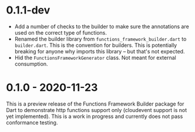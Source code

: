 # 0.1.1-dev

* Add a number of checks to the builder to make sure the annotations are used
  on the correct type of functions.
* Renamed the builder library from `functions_framework_builder.dart` to
  `builder.dart`. This is the convention for builders. This is potentially
  breaking for anyone why imports this library – but that's not expected.
* Hid the `FunctionsFrameworkGenerator` class. Not meant for external
  consumption.

# 0.1.0 - 2020-11-23

This is a preview release of the Functions Framework Builder package for Dart to
demonstrate http functions support only (cloudevent support is not yet
implemented). This is a work in progress and currently does not pass conformance
testing.

